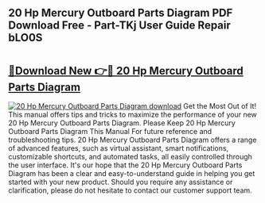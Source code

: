## 20 Hp Mercury Outboard Parts Diagram PDF Download Free - Part-TKj User Guide Repair bLO0S

# <h2><a href="http://dfq8ba.blite.top/?on=20+Hp+Mercury+Outboard+Parts+Diagram">🔗Download New 👉🔴 20 Hp Mercury Outboard Parts Diagram</a></h2>

[![20 Hp Mercury Outboard Parts Diagram download](https://i.imgur.com/lujVjoI.png)](http://dfq8ba.blite.top/?on=20+Hp+Mercury+Outboard+Parts+Diagram)
Get the Most Out of It! This manual offers tips and tricks to maximize the performance of your new 20 Hp Mercury Outboard Parts Diagram. Please Keep 20 Hp Mercury Outboard Parts Diagram This Manual For future reference and troubleshooting tips. 20 Hp Mercury Outboard Parts Diagram offers a range of advanced features, such as virtual assistant, smart notifications, customizable shortcuts, and automated tasks, all easily controlled through the user interface. It's our hope that the 20 Hp Mercury Outboard Parts Diagram has been a clear and easy-to-understand guide in helping you get started with your new product. Should you require any assistance or clarification, please do not hesitate to contact our customer support team.
